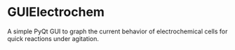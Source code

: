 # GUIElectrochem
A simple PyQt GUI to graph the current behavior of electrochemical cells for quick reactions under agitation.
